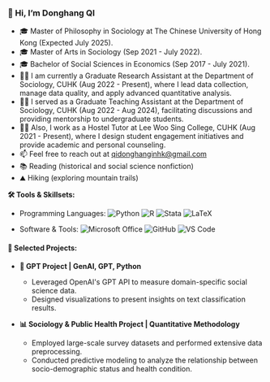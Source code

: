 ### 👋 Hi, I’m Donghang QI

- 🎓 Master of Philosophy in Sociology at The Chinese University of Hong Kong (Expected July 2025).
- 🎓 Master of Arts in Sociology (Sep 2021 - July 2022).
- 🎓 Bachelor of Social Sciences in Economics (Sep 2017 - July 2021).
- 👨‍🔬 I am currently a Graduate Research Assistant at the Department of Sociology, CUHK (Aug 2022 - Present), where I lead data collection, manage data quality, and apply advanced quantitative analysis.
- 👨‍🏫 I served as a Graduate Teaching Assistant at the Department of Sociology, CUHK (Aug 2022 - Aug 2024), facilitating discussions and providing mentorship to undergraduate students.
- 🧑‍💼 Also, I work as a Hostel Tutor at Lee Woo Sing College, CUHK (Aug 2021 - Present), where I design student engagement initiatives and provide academic and personal counseling.
- 📫 Feel free to reach out at qidonghanginhk@gmail.com
- 📚 Reading (historical and social science nonfiction)
- ⛰️ Hiking (exploring mountain trails)

**🛠️ Tools & Skillsets:**

- Programming Languages:
![Python](https://img.shields.io/badge/python-3670A0?style=flat&logo=python&logoColor=ffdd54)
![R](https://img.shields.io/badge/r-%23276DC3.svg?style=flat&logo=r&logoColor=white)
![Stata](https://img.shields.io/badge/Stata-121A2A?style=flat&logo=stata&logoColor=white)
![LaTeX](https://img.shields.io/badge/latex-%23008080.svg?style=flat&logo=latex&logoColor=white)

- Software & Tools:
![Microsoft Office](https://img.shields.io/badge/Microsoft%20Office-D83B01?style=flat&logo=microsoft-office&logoColor=white)
![GitHub](https://img.shields.io/badge/github-%23121011.svg?style=flat&logo=github&logoColor=white)
![VS Code](https://img.shields.io/badge/VS%20Code-007ACC?style=flat&logo=visual-studio-code&logoColor=white)

#### 🚀 Selected Projects:

- **🤖 GPT Project | GenAI, GPT, Python**
  - Leveraged OpenAI's GPT API to measure domain-specific social science data.
  - Designed visualizations to present insights on text classification results.

- **📊 Sociology & Public Health Project | Quantitative Methodology**
  - Employed large-scale survey datasets and performed extensive data preprocessing.
  - Conducted predictive modeling to analyze the relationship between socio-demographic status and health condition.

<!---
qidonghang/qidonghang is a ✨ special ✨ repository because its `README.md` (this file) appears on your GitHub profile.
You can click the Preview link to take a look at your changes.
--->

